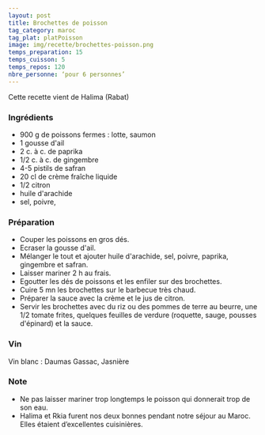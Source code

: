 ```yaml
---
layout: post
title: Brochettes de poisson
tag_category: maroc
tag_plat: platPoisson
image: img/recette/brochettes-poisson.png
temps_preparation: 15
temps_cuisson: 5
temps_repos: 120
nbre_personne: ‘pour 6 personnes’
---
```

Cette recette vient de Halima (Rabat)

### Ingrédients
* 900 g de poissons fermes : lotte, saumon
* 1 gousse d'ail
* 2 c. à c. de paprika
* 1/2 c. à c. de gingembre
* 4-5 pistils de safran
* 20 cl de crème fraîche liquide
* 1/2 citron
* huile d'arachide
* sel, poivre,

### Préparation
* Couper les poissons en gros dés.
* Ecraser la gousse d'ail.
* Mélanger le tout et ajouter huile d'arachide, sel, poivre, paprika, gingembre et safran.
* Laisser mariner 2 h au frais.
* Egoutter les dés de poissons et les enfiler sur des brochettes.
* Cuire 5 mn les brochettes sur le barbecue très chaud.
* Préparer la sauce avec la crème et le jus de citron.
* Servir les brochettes avec du riz ou des pommes de terre au beurre, une 1/2 tomate frites, quelques feuilles de verdure (roquette, sauge, pousses d'épinard) et la sauce.

### Vin
Vin blanc : Daumas Gassac, Jasnière

### Note
* Ne pas laisser mariner trop longtemps le poisson qui donnerait trop de son eau.
* Halima et Rkia furent nos deux bonnes pendant notre séjour au Maroc. Elles étaient d’excellentes cuisinières.
